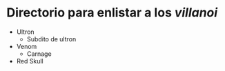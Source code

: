 # Directorio para enlistar a los _villanoi_

* Ultron
    * Subdito de ultron
* Venom
    * Carnage
* Red Skull